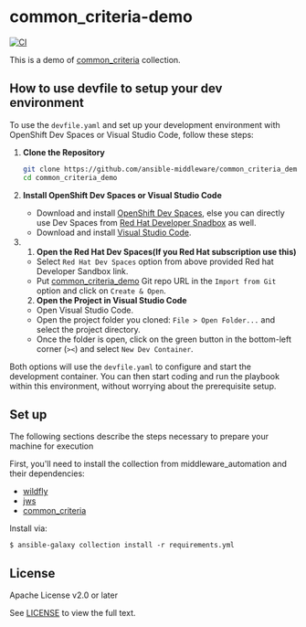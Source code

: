 # common_criteria-demo
[![CI](https://github.com/ansible-middleware/common_criteria_demo/actions/workflows/ci.yml/badge.svg)](https://github.com/ansible-middleware/common_criteria_demo/actions/workflows/ci.yml)

This is a demo of [common_criteria](https://galaxy.ansible.com/middleware_automation/common_criteria) collection.

## How to use devfile to setup your dev environment

To use the `devfile.yaml` and set up your development environment with OpenShift Dev Spaces or Visual Studio Code, follow these steps:

1. **Clone the Repository**

    ```sh
    git clone https://github.com/ansible-middleware/common_criteria_demo.git
    cd common_criteria_demo
    ```
2. **Install OpenShift Dev Spaces or Visual Studio Code**

    - Download and install [OpenShift Dev Spaces](https://access.redhat.com/products/red-hat-openshift-dev-spaces), else you can directly use Dev Spaces from [Red Hat Developer Snadbox](https://console.redhat.com/openshift/sandbox) as well.
    - Download and install [Visual Studio Code](https://code.visualstudio.com/).

3. 1. **Open the Red Hat Dev Spaces(If you Red Hat subscription use this)**

    - Select `Red Hat Dev Spaces` option from above provided Red hat Developer Sandbox link.
    - Put [common_criteria_demo](https://github.com/ansible-middleware/common_criteria_demo.git) Git repo URL in the `Import from Git` option and click on `Create & Open`.

    2. **Open the Project in Visual Studio Code**

    - Open Visual Studio Code.
    - Open the project folder you cloned: `File > Open Folder...` and select the project directory.
    - Once the folder is open, click on the green button in the bottom-left corner (`><`) and select `New Dev Container`.

Both options will use the `devfile.yaml` to configure and start the development container. You can then start coding and run the playbook within this environment, without worrying about the prerequisite setup.

## Set up
The following sections describe the steps necessary to prepare your machine for execution

First, you'll need to install the collection from middleware_automation and their dependencies:

* [wildfly](https://github.com/ansible-middleware/wildfly)
* [jws](https://github.com/ansible-middleware/jws)
* [common_criteria](https://github.com/ansible-middleware/common_criteria)

Install via:

    $ ansible-galaxy collection install -r requirements.yml

## License

Apache License v2.0 or later

See [LICENSE](LICENSE) to view the full text.
